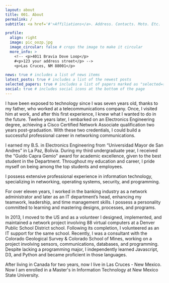 ```yaml
---
layout: about
title: 001. About
permalink: /
subtitle: <a href='#'>Affiliations</a>. Address. Contacts. Moto. Etc.

profile:
  align: right
  image: pic_oozp.jpg
  image_circular: false # crops the image to make it circular
  more_info: >
    <!-- <p>4011 Bravia Dove Loop</p>
    #<p>123 your address street</p> -->
    <p>Las Cruces, NM 88001</p>

news: true # includes a list of news items
latest_posts: true # includes a list of the newest posts
selected_papers: true # includes a list of papers marked as "selected={true}"
social: true # includes social icons at the bottom of the page
---
```


I have been exposed to technology since I was seven years old, thanks to my father,
who worked at a telecommunications company. Once, I visited him at work, and after this
first experience, I knew what I wanted to do in the future. Twelve years later, I embarked
on an Electronics Engineering degree, achieving a Cisco Certified Network Associate
qualification two years post-graduation. With these two credentials, I could build a
successful professional career in networking communications.

I earned my B.S. in Electronics Engineering from “Universidad Mayor de San Andres”
in La Paz, Bolivia. During my third undergraduate year, I received the "Guido Capra Gemio" award for academic excellence,
given to the best student in the Department. Throughout my education and career, I
pride myself on being among the top students and employees.

I possess extensive professional experience in information technology, specializing in
networking, operating systems, security, and programming. 

For over eleven years, I worked in the banking industry as a network administrator and later as an IT
department’s head, enhancing my teamwork, leadership, and time management skills. I
possess a personality committed to learning and mastering designs, processes, and programs.

In 2013, I moved to the US and as a volunteer I designed, implemented, and maintained a network project 
involving 88 virtual computers at a Denver Public School District school. Following its completion, I volunteered as an IT
support for the same school.  Recently, I was a consultant with the Colorado Geological Survey & Colorado School of Mines,
working on a project involving sensors, communications, databases, and programming.
Despite lacking a programming major, I independently learned Javascript, D3, and
Python and became proficient in those languages.

After living in Canada for two years, now I live in Las Cruces - New Mexico. Now I am enrolled in a Master's in Information Technology at New Mexico State University. 


<!--
Write your biography here. Tell the world about yourself. Link to your favorite [subreddit](http://reddit.com). You can put a picture in, too. The code is already in, just name your picture `prof_pic.jpg` and put it in the `img/` folder.

Put your address / P.O. box / other info right below your picture. You can also disable any of these elements by editing `profile` property of the YAML header of your `_pages/about.md`. Edit `_bibliography/papers.bib` and Jekyll will render your [publications page](/al-folio/publications/) automatically.

Link to your social media connections, too. This theme is set up to use [Font Awesome icons](https://fontawesome.com/) and [Academicons](https://jpswalsh.github.io/academicons/), like the ones below. Add your Facebook, Twitter, LinkedIn, Google Scholar, or just disable all of them.
-->
